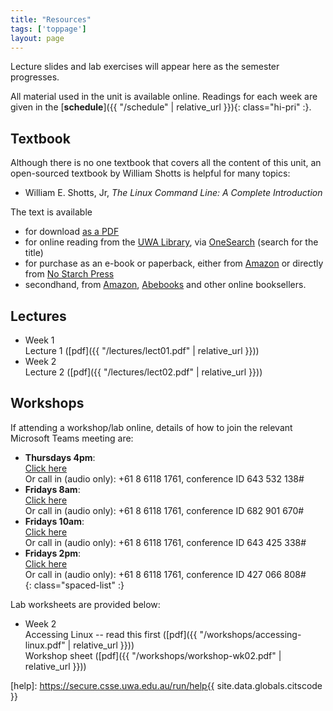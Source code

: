 ```yaml
---
title: "Resources"
tags: ['toppage']
layout: page
---
```


Lecture slides and lab exercises will appear here as the semester
progresses.

All material used in the unit is available online. Readings for each
week are given in the [**schedule**]({{ "/schedule" | relative_url }}){: class="hi-pri" :}.

## Textbook

Although there is no one textbook that covers all the content
of this unit, an open-sourced textbook by William Shotts is
helpful for many topics:

- William E. Shotts, Jr, *The Linux Command Line: A Complete Introduction*

The text is available

- for download [as a PDF](http://linuxcommand.org/tlcl.php)
- for online reading from the [UWA Library][library], via [OneSearch][onesearch] (search for the title)
- for purchase as an e-book or paperback, either from
  [Amazon][amazon-tlcl]
  or directly from [No Starch Press](https://nostarch.com/tlcl2)
- secondhand, from [Amazon][amazon-tlcl], [Abebooks][abebooks-tlcl] and
  other online booksellers.

[library]: https://www.uwa.edu.au/library/
[onesearch]: https://onesearch.library.uwa.edu.au
[amazon-tlcl]: https://www.amazon.com/Linux-Command-Line-2nd-Introduction/dp/1593279523
[abebooks-tlcl]: https://www.abebooks.com/servlet/SearchResults?an=shotts&bi=0&bx=off&cm_sp=SearchF-_-Advtab1-_-Results&ds=20&kn=The%20Linux%20Command%20Line:%20A%20Complete%20Introduction&recentlyadded=all&sortby=17&sts=t&tn=Linux%20Command%20Line

## Lectures

- Week 1   
  Lecture 1 ([pdf]({{ "/lectures/lect01.pdf" | relative_url }}))
- Week 2   
  Lecture 2 ([pdf]({{ "/lectures/lect02.pdf" | relative_url }}))

## Workshops

If attending a workshop/lab online, details of how
to join the relevant Microsoft Teams meeting are:

- **Thursdays 4pm**:  
  [Click here](https://teams.microsoft.com/l/meetup-join/19%3A82011daf90bb49479600db9d12cc85f9%40thread.tacv2/1614828125834?context=%7B%22Tid%22%3A%2205894af0-cb28-46d8-8716-74cdb46e2226%22%2C%22Oid%22%3A%22e72c5de6-8733-4bc9-95bc-08b3eb1354a2%22%7D)   
  Or call in (audio only): +61 8 6118 1761, conference ID 643 532 138#    
- **Fridays 8am**:  
  [Click here](https://teams.microsoft.com/l/meetup-join/19%3a511ef97f5d6141deb86bd7adee6ca8df%40thread.tacv2/1614828887052?context=%7b%22Tid%22%3a%2205894af0-cb28-46d8-8716-74cdb46e2226%22%2c%22Oid%22%3a%22e72c5de6-8733-4bc9-95bc-08b3eb1354a2%22%7d)  
  Or call in (audio only): +61 8 6118 1761, conference ID 682 901 670#  
- **Fridays 10am**:  
  [Click here](https://teams.microsoft.com/l/meetup-join/19%3ab2cb88442f614fec97f85ab5ca06aac0%40thread.tacv2/1614829375645?context=%7b%22Tid%22%3a%2205894af0-cb28-46d8-8716-74cdb46e2226%22%2c%22Oid%22%3a%22e72c5de6-8733-4bc9-95bc-08b3eb1354a2%22%7d)  
  Or call in (audio only): +61 8 6118 1761, conference ID 643 425 338#  
- **Fridays 2pm**:  
  [Click here](https://teams.microsoft.com/l/meetup-join/19%3af5e2e958b92145d0966a6ed9ed1bb235%40thread.tacv2/1614829666270?context=%7b%22Tid%22%3a%2205894af0-cb28-46d8-8716-74cdb46e2226%22%2c%22Oid%22%3a%22e72c5de6-8733-4bc9-95bc-08b3eb1354a2%22%7d)   
  Or call in (audio only): +61 8 6118 1761, conference ID 427 066 808#   
{: class="spaced-list" :}

Lab worksheets are provided below:

- Week 2     
  Accessing Linux -- read this first ([pdf]({{ "/workshops/accessing-linux.pdf" | relative_url }}))  
  Workshop sheet ([pdf]({{ "/workshops/workshop-wk02.pdf" | relative_url }}))  

[help]: https://secure.csse.uwa.edu.au/run/help{{ site.data.globals.citscode }}

